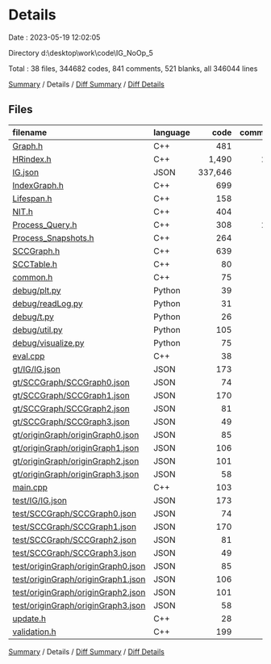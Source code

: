 # Details

Date : 2023-05-19 12:02:05

Directory d:\\desktop\\work\\code\\IG_NoOp_5

Total : 38 files,  344682 codes, 841 comments, 521 blanks, all 346044 lines

[Summary](results.md) / Details / [Diff Summary](diff.md) / [Diff Details](diff-details.md)

## Files
| filename | language | code | comment | blank | total |
| :--- | :--- | ---: | ---: | ---: | ---: |
| [Graph.h](/Graph.h) | C++ | 481 | 12 | 66 | 559 |
| [HRindex.h](/HRindex.h) | C++ | 1,490 | 244 | 90 | 1,824 |
| [IG.json](/IG.json) | JSON | 337,646 | 0 | 1 | 337,647 |
| [IndexGraph.h](/IndexGraph.h) | C++ | 699 | 44 | 87 | 830 |
| [Lifespan.h](/Lifespan.h) | C++ | 158 | 7 | 26 | 191 |
| [NIT.h](/NIT.h) | C++ | 404 | 45 | 37 | 486 |
| [Process_Query.h](/Process_Query.h) | C++ | 308 | 286 | 26 | 620 |
| [Process_Snapshots.h](/Process_Snapshots.h) | C++ | 264 | 23 | 23 | 310 |
| [SCCGraph.h](/SCCGraph.h) | C++ | 639 | 51 | 40 | 730 |
| [SCCTable.h](/SCCTable.h) | C++ | 80 | 4 | 14 | 98 |
| [common.h](/common.h) | C++ | 75 | 2 | 12 | 89 |
| [debug/plt.py](/debug/plt.py) | Python | 39 | 13 | 8 | 60 |
| [debug/readLog.py](/debug/readLog.py) | Python | 31 | 4 | 1 | 36 |
| [debug/t.py](/debug/t.py) | Python | 26 | 24 | 3 | 53 |
| [debug/util.py](/debug/util.py) | Python | 105 | 18 | 12 | 135 |
| [debug/visualize.py](/debug/visualize.py) | Python | 75 | 1 | 9 | 85 |
| [eval.cpp](/eval.cpp) | C++ | 38 | 26 | 11 | 75 |
| [gt/IG/IG.json](/gt/IG/IG.json) | JSON | 173 | 0 | 1 | 174 |
| [gt/SCCGraph/SCCGraph0.json](/gt/SCCGraph/SCCGraph0.json) | JSON | 74 | 0 | 1 | 75 |
| [gt/SCCGraph/SCCGraph1.json](/gt/SCCGraph/SCCGraph1.json) | JSON | 170 | 0 | 1 | 171 |
| [gt/SCCGraph/SCCGraph2.json](/gt/SCCGraph/SCCGraph2.json) | JSON | 81 | 0 | 1 | 82 |
| [gt/SCCGraph/SCCGraph3.json](/gt/SCCGraph/SCCGraph3.json) | JSON | 49 | 0 | 1 | 50 |
| [gt/originGraph/originGraph0.json](/gt/originGraph/originGraph0.json) | JSON | 85 | 0 | 1 | 86 |
| [gt/originGraph/originGraph1.json](/gt/originGraph/originGraph1.json) | JSON | 106 | 0 | 1 | 107 |
| [gt/originGraph/originGraph2.json](/gt/originGraph/originGraph2.json) | JSON | 101 | 0 | 1 | 102 |
| [gt/originGraph/originGraph3.json](/gt/originGraph/originGraph3.json) | JSON | 58 | 0 | 1 | 59 |
| [main.cpp](/main.cpp) | C++ | 103 | 24 | 16 | 143 |
| [test/IG/IG.json](/test/IG/IG.json) | JSON | 173 | 0 | 1 | 174 |
| [test/SCCGraph/SCCGraph0.json](/test/SCCGraph/SCCGraph0.json) | JSON | 74 | 0 | 1 | 75 |
| [test/SCCGraph/SCCGraph1.json](/test/SCCGraph/SCCGraph1.json) | JSON | 170 | 0 | 1 | 171 |
| [test/SCCGraph/SCCGraph2.json](/test/SCCGraph/SCCGraph2.json) | JSON | 81 | 0 | 1 | 82 |
| [test/SCCGraph/SCCGraph3.json](/test/SCCGraph/SCCGraph3.json) | JSON | 49 | 0 | 1 | 50 |
| [test/originGraph/originGraph0.json](/test/originGraph/originGraph0.json) | JSON | 85 | 0 | 1 | 86 |
| [test/originGraph/originGraph1.json](/test/originGraph/originGraph1.json) | JSON | 106 | 0 | 1 | 107 |
| [test/originGraph/originGraph2.json](/test/originGraph/originGraph2.json) | JSON | 101 | 0 | 1 | 102 |
| [test/originGraph/originGraph3.json](/test/originGraph/originGraph3.json) | JSON | 58 | 0 | 1 | 59 |
| [update.h](/update.h) | C++ | 28 | 8 | 6 | 42 |
| [validation.h](/validation.h) | C++ | 199 | 5 | 15 | 219 |

[Summary](results.md) / Details / [Diff Summary](diff.md) / [Diff Details](diff-details.md)